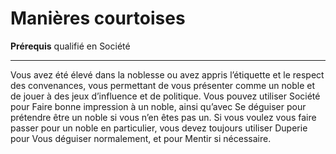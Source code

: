 # Manières courtoises

<p><strong>Prérequis</strong> qualifié en Société</p>
<hr>
<p>Vous avez été élevé dans la noblesse ou avez appris l’étiquette et le respect des convenances, vous permettant de vous présenter comme un noble et de jouer à des jeux d’influence et de politique. Vous pouvez utiliser Société pour Faire bonne impression à un noble, ainsi qu’avec Se déguiser pour prétendre être un noble si vous n’en êtes pas un. Si vous voulez vous faire passer pour un noble en particulier, vous devez toujours utiliser Duperie pour Vous déguiser normalement, et pour Mentir si nécessaire.</p>